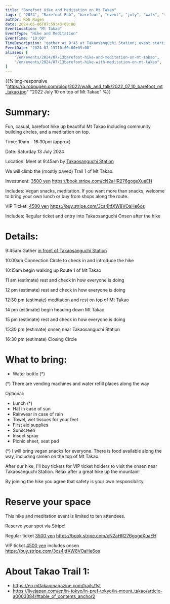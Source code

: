 ```yaml
---
title: "Barefoot Hike and Meditation on Mt Takao"
tags: [ "2024", "Barefoot Rob", "barefoot", "event", "july", "walk", "takao", "はだし", "高尾山", "裸足のロブ" ]
author: Rob Nugen
date: 2024-05-06T07:59:43+09:00
EventLocation: "Mt Takao"
EventType: "Hike and Meditation"
EventTime: "10:00"
TimeDescription: "gather at 9:45 at Takaosanguchi Station; event starting at 10:00"
EventDate: "2024-07-13T10:00:00+09:00"
aliases: [
    "/en/events/2024/07/13barefoot-hike-and-meditation-on-mt-takao",
    "/en/events/2024/07/13barefoot-hike-with-meditation-on-mt-takao",
]
---
```


{{% img-responsive "https://b.robnugen.com/blog/2022/walk_and_talk/2022_07_10_barefoot_mt_takao.jpg" "2022 July 10 on top of Mt Takao" %}}

# Summary:

Fun, casual, barefoot hike up beautiful Mt Takao including community building circles,
and a meditation on top.

Time: 10am - 16:30pm (approx)

Date: Saturday 13 July 2024

Location: Meet at 9:45am by [Takaosanguchi Station](https://goo.gl/maps/Cj5ghHwr6PyE5LxF8)

We will climb the (mostly paved) Trail 1 of Mt Takao.

Investment: [3500 yen](https://book.stripe.com/cN2aHR276gogeXuaEH) https://book.stripe.com/cN2aHR276gogeXuaEH

Includes: Vegan snacks, meditation.
If you want more than snacks, welcome to bring your own lunch
or buy from shops along the route.

VIP Ticket: [4500 yen](https://buy.stripe.com/3cs4jtfXW8VOaHe6os) https://buy.stripe.com/3cs4jtfXW8VOaHe6os

Includes: Regular ticket and entry into Takaosanguchi Onsen after the hike

# Details:

9:45am Gather [in front of Takaosanguchi Station](https://w3w.co/tallest.pictured.cove)

10:00am Connection Circle to check in and introduce the hike

10:15am begin walking up Route 1 of Mt Takao

11 am (estimate) rest and check in how everyone is doing

12 pm (estimate) rest and check in how everyone is doing

12:30 pm (estimate) meditation and rest on top of Mt Takao

14 pm (estimate) begin heading down Mt Takao

15 pm (estimate) rest and check in how everyone is doing

15:30 pm (estimate) onsen near Takaosanguchi Station

16:30 pm (estimate) Closing Circle

# What to bring:

* Water bottle (*)

(*) There are vending machines and water refill places along the way

Optional:

* Lunch (*)
* Hat in case of sun
* Rainwear in case of rain
* Towel, wet tissues for your feet
* First aid supplies
* Sunscreen
* Insect spray
* Picnic sheet, seat pad

(*) I will bring vegan snacks for everyone.
There is food available along the way,
including ramen on the top of Mt Takao.

After our hike, I'll buy tickets for VIP ticket holders
to visit the onsen near
Takaosanguchi Station.  Relax after a great hike up the mountain!

By joining the hike you agree that safety is your own responsibility.

# Reserve your space

This hike and meditation event is limited to ten attendees.

Reserve your spot via Stripe!

Regular ticket [3500 yen](https://book.stripe.com/cN2aHR276gogeXuaEH) https://book.stripe.com/cN2aHR276gogeXuaEH

VIP ticket [4500 yen](https://buy.stripe.com/3cs4jtfXW8VOaHe6os) includes onsen https://buy.stripe.com/3cs4jtfXW8VOaHe6os


# About Takao Trail 1:

* https://en.mttakaomagazine.com/trails/1st
* https://livejapan.com/en/in-tokyo/in-pref-tokyo/in-mount_takao/article-a0003384/#table_of_contents_anchor2
